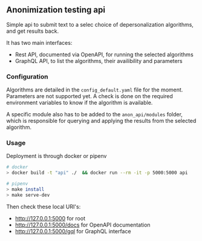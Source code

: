 ## Anonimization testing api
Simple api to submit text to a selec choice of depersonalization algorithms, and get results back.

It has two main interfaces:
 - Rest API, documented via OpenAPI, for running the selected algorithms
 - GraphQL API, to list the algorithms, their availibility and parameters

### Configuration
Algorithms are detailed in the `config_default.yaml` file for the moment.
Parameters are not supported yet. A check is done on the required environment variables to know if the
algorithm is available.

A specific module also has to be added to the `anon_api/modules` folder, which is responsible for querying and applying the results from the selected algorithm.

### Usage
Deployment is through docker or pipenv

```bash
# docker
> docker build -t "api" ./  && docker run --rm -it -p 5000:5000 api

# pipenv
> make install
> make serve-dev
```

Then check these local URI's:

* http://127.0.0.1:5000 for root
* http://127.0.0.1:5000/docs for OpenAPI documentation
* http://127.0.0.1:5000/gql for GraphQL interface
